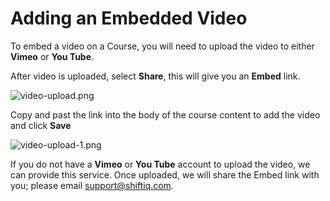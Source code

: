 # Adding an Embedded Video

To embed a video on a Course, you will need to upload the video to either **Vimeo** or **You Tube**.

After video is uploaded, select **Share**, this will give you an **Embed** link.

![video-upload.png](https://e02.insite.com/files/sites/global/adding-video/video-upload.png)

Copy and past the link into the body of the course content to add the video and click **Save**

![video-upload-1.png](https://e02.insite.com/files/sites/global/adding-video/video-upload-1.png)

If you do not have a **Vimeo** or **You Tube** account to upload the video, we can provide this service. Once uploaded, we will share the Embed link with you; please email [support@shiftiq.com](mailto:support@shiftiq.com).
